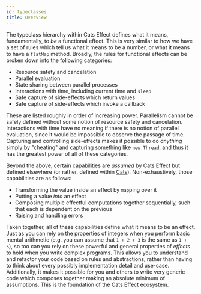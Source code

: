 ```yaml
---
id: typeclasses
title: Overview
---
```


The typeclass hierarchy within Cats Effect defines what it means, fundamentally, to *be* a functional effect. This is very similar to how we have a set of rules which tell us what it means to be a number, or what it means to have a `flatMap` method. Broadly, the rules for functional effects can be broken down into the following categories:

- Resource safety and cancelation
- Parallel evaluation
- State sharing between parallel processes
- Interactions with time, including current time and `sleep`
- Safe capture of side-effects which return values
- Safe capture of side-effects which invoke a callback

These are listed roughly in order of increasing power. Parallelism cannot be safely defined without some notion of resource safety and cancelation. Interactions with time have no meaning if there is no notion of parallel evaluation, since it would be impossible to observe the passage of time. Capturing and controlling side-effects makes it possible to do *anything* simply by "cheating" and capturing something like `new Thread`, and thus it has the greatest power of all of these categories.

Beyond the above, certain capabilities are *assumed* by Cats Effect but defined elsewhere (or rather, defined within [Cats](https://typelevel.org/cats)). Non-exhaustively, those capabilities are as follows:

- Transforming the value inside an effect by `map`ping over it
- Putting a value *into* an effect
- Composing multiple effectful computations together sequentially, such that each is dependent on the previous
- Raising and handling errors

Taken together, all of these capabilities define what it means to be an effect. Just as you can rely on the properties of integers when you perform basic mental arithmetic (e.g. you can assume that `1 + 2 + 3` is the same as `1 + 5`), so too can you rely on these powerful and general properties of *effects* to hold when you write complex programs. This allows you to understand and refactor your code based on rules and abstractions, rather than having to think about every possibly implementation detail and use-case. Additionally, it makes it possible for you and others to write very generic code which composes together making an absolute minimum of assumptions. This is the foundation of the Cats Effect ecosystem.
